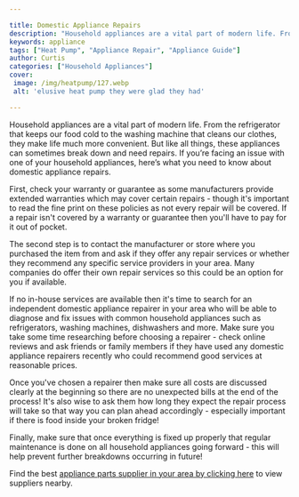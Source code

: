 ```yaml
---

title: Domestic Appliance Repairs
description: "Household appliances are a vital part of modern life. From the refrigerator that keeps our food cold to the washing machine that c...see more detail"
keywords: appliance
tags: ["Heat Pump", "Appliance Repair", "Appliance Guide"]
author: Curtis
categories: ["Household Appliances"]
cover: 
 image: /img/heatpump/127.webp
 alt: 'elusive heat pump they were glad they had'

---
```


Household appliances are a vital part of modern life. From the refrigerator that keeps our food cold to the washing machine that cleans our clothes, they make life much more convenient. But like all things, these appliances can sometimes break down and need repairs. If you’re facing an issue with one of your household appliances, here’s what you need to know about domestic appliance repairs.

First, check your warranty or guarantee as some manufacturers provide extended warranties which may cover certain repairs - though it's important to read the fine print on these policies as not every repair will be covered. If a repair isn't covered by a warranty or guarantee then you'll have to pay for it out of pocket.

The second step is to contact the manufacturer or store where you purchased the item from and ask if they offer any repair services or whether they recommend any specific service providers in your area. Many companies do offer their own repair services so this could be an option for you if available. 

If no in-house services are available then it's time to search for an independent domestic appliance repairer in your area who will be able to diagnose and fix issues with common household appliances such as refrigerators, washing machines, dishwashers and more. Make sure you take some time researching before choosing a repairer - check online reviews and ask friends or family members if they have used any domestic appliance repairers recently who could recommend good services at reasonable prices. 

Once you've chosen a repairer then make sure all costs are discussed clearly at the beginning so there are no unexpected bills at the end of the process! It's also wise to ask them how long they expect the repair process will take so that way you can plan ahead accordingly - especially important if there is food inside your broken fridge! 
 
Finally, make sure that once everything is fixed up properly that regular maintenance is done on all household appliances going forward - this will help prevent further breakdowns occurring in future!

Find the best <a href="/pages/appliance-parts-suppliers/">appliance parts supplier in your area by clicking here</a> to view suppliers nearby.
